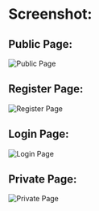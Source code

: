 # Screenshot:


## Public Page:
![Public Page](https://github.com/IbrahimSajib/Authentication-with-MVC/assets/150074216/604c2679-d203-4bc9-bf40-376c65228272)



## Register Page:
![Register Page](https://github.com/IbrahimSajib/Authentication-with-MVC/assets/150074216/e1a9e5f2-80da-4daa-a3e2-dbd7f353eef2)



## Login Page:
![Login Page](https://github.com/IbrahimSajib/Authentication-with-MVC/assets/150074216/0f71e9fc-ac06-4986-adef-e97a9f522275)



## Private Page:
![Private Page](https://github.com/IbrahimSajib/Authentication-with-MVC/assets/150074216/4686c5cf-24f7-4e20-88ca-d6591a446c86)

